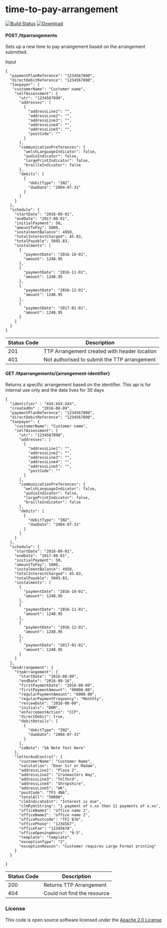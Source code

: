 # time-to-pay-arrangement

[![Build Status](https://travis-ci.org/hmrc/time-to-pay-arrangement.svg)](https://travis-ci.org/hmrc/time-to-pay-arrangement) [ ![Download](https://api.bintray.com/packages/hmrc/releases/time-to-pay-arrangement/images/download.svg) ](https://bintray.com/hmrc/releases/time-to-pay-arrangement/_latestVersion)

#### POST /ttparrangements

Sets up a new time to pay arrangement based on the arrangement submitted. 

Input
```
{
  "paymentPlanReference": "1234567890",
  "directDebitReference": "1234567890",
  "taxpayer": {
   "customerName": "Customer name",
    "selfAssessment": {
      "utr": "1234567890",
      "addresses": [
        {
          "addressLine1": "",
          "addressLine2": "",
          "addressLine3": "",
          "addressLine4": "",
          "addressLine5": "",
          "postCode": ""
        }
      ],
      "communicationPreferences": {
        "welshLanguageIndicator": false,
        "audioIndicator": false,
        "largePrintIndicator": false,
        "brailleIndicator": false
      },
      "debits": [
        {
          "debitType": "IN2",
          "dueDate": "2004-07-31"
        }
      ]
    }
  },
  "schedule": {
    "startDate": "2016-09-01",
    "endDate": "2017-08-01",
    "initialPayment": 50,
    "amountToPay": 5000,
    "instalmentBalance": 4950,
    "totalInterestCharged": 45.83,
    "totalPayable": 5045.83,
    "instalments": [
      {
        "paymentDate": "2016-10-01",
        "amount": 1248.95
      },
      {
        "paymentDate": "2016-11-01",
        "amount": 1248.95
      },
      {
        "paymentDate": "2016-12-01",
        "amount": 1248.95
      },
      {
        "paymentDate": "2017-01-01",
        "amount": 1248.95
      }
    ]
  }
}
```

| Status Code | Description |
|---|---|
| 201 | TTP Arrangement created with header location  |
| 401 | Not authorised to submit the TTP arrangement  |

#### GET /ttparrangements/{arrangement-identifier}

Returns a specific arrangement based on the identifier. This api is for internal use only and the data lives for 30 days

```    
{
  "identifier" : "XXX-XXX-XXX",
  "createdOn" : "2016-08-09",
  "paymentPlanReference": "1234567890",
  "directDebitReference": "1234567890",
  "taxpayer": {
    "customerName": "Customer name",
    "selfAssessment": {
      "utr": "1234567890",
      "addresses": [
        {
          "addressLine1": "",
          "addressLine2": "",
          "addressLine3": "",
          "addressLine4": "",
          "addressLine5": "",
          "postCode": ""
        }
      ],
      "communicationPreferences": {
        "welshLanguageIndicator": false,
        "audioIndicator": false,
        "largePrintIndicator": false,
        "brailleIndicator": false
      },
      "debits": [
        {
          "debitType": "IN2",
          "dueDate": "2004-07-31"
        }
      ]
    }
  },
  "schedule": {
    "startDate": "2016-09-01",
    "endDate": "2017-08-01",
    "initialPayment": 50,
    "amountToPay": 5000,
    "instalmentBalance": 4950,
    "totalInterestCharged": 45.83,
    "totalPayable": 5045.83,
    "instalments": [
      {
        "paymentDate": "2016-10-01",
        "amount": 1248.95
      },
      {
        "paymentDate": "2016-11-01",
        "amount": 1248.95
      },
      {
        "paymentDate": "2016-12-01",
        "amount": 1248.95
      },
      {
        "paymentDate": "2017-01-01",
        "amount": 1248.95
      }
    ]
  },
  "desArrangement": {
    "ttpArrangement": {
      "startDate": "2016-08-09",
      "endDate": "2016-09-16",
      "firstPaymentDate": "2016-08-09",
      "firstPaymentAmount": "90000.00",
      "regularPaymentAmount": "6000.00",
      "regularPaymentFrequency": "Monthly",
      "reviewDate": "2016-08-09",
      "initials": "DOM",
      "enforcementAction": "CCP",
      "directDebit": true,
      "debitDetails": [
        {
          "debitType": "IN2",
          "dueDate": "2004-07-31"
        }
      ],
      "saNote": "SA Note Text Here"
    },
    "letterAndControl": {
      "customerName": "Customer Name",
      "salutation": "Dear Sir or Madam",
      "addressLine1": "Plaza 2",
      "addressLine2": "Ironmasters Way",
      "addressLine3": "Telford",
      "addressLine4": "Shropshire",
      "addressLine5": "UK",
      "postCode": "TF3 4NA",
      "totalAll": "50000",
      "clmIndicateInt": "Interest is due",
      "clmPymtString": "1 payment of x.xx then 11 payments of x.xx",
      "officeName1": "office name 1",
      "officeName2": "office name 2",
      "officePostcode": "TF2 8JU",
      "officePhone": "1234567",
      "officeFax": "12345678",
      "officeOpeningHours": "9-5",
      "template": "template",
      "exceptionType": "2",
      "exceptionReason": "Customer requires Large Format printing"
    }
  }

}
```

| Status Code | Description |
|---|---|
| 200 | Returns TTP Arrangement  |
| 404 | Could not find the resource  |

### License

This code is open source software licensed under the [Apache 2.0 License]("http://www.apache.org/licenses/LICENSE-2.0.html")
